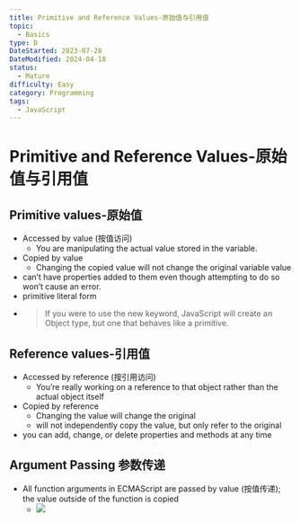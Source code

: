 ```yaml
---
title: Primitive and Reference Values-原始值与引用值
topic:
  - Basics
type: D
DateStarted: 2023-07-28
DateModified: 2024-04-18
status:
  - Mature
difficulty: Easy
category: Programming
tags:
  - JavaScript
---
```


# Primitive and Reference Values-原始值与引用值

## Primitive values-原始值

- Accessed by value (按值访问)
  - You are manipulating the actual value stored in the variable.
- Copied by value
  - Changing the copied value will not change the original variable value
- can’t have properties added to them even though attempting to do so won’t cause an error.
- primitive literal form
- > If you were to use the new keyword, JavaScript will create an Object type, but one that behaves like a primitive.

## Reference values-引用值

- Accessed by reference (按引用访问)
  - You’re really working on a reference to that object rather than the actual object itself
- Copied by reference
  - Changing the value will change the original
  - will not independently copy the value, but only refer to the original
- you can add, change, or delete properties and methods at any time

## Argument Passing 参数传递

- All function arguments in ECMAScript are passed by value (按值传递); the value outside of the function is copied
  - ![](https://cdn.jsdelivr.net/gh/jenniferwonder/bimg/programming/C04VariablesScopeMemory-5-x88-y399.png)
